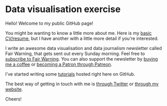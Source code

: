 # Data visualisation exercise

Hello! Welcome to my public GitHub page!

You might be wanting to know a little more about me. Here is my [basic CV/resume](https://sophiewarnes.github.io/CV/warnes-cv.html "Sophie Warnes' CV"), but I have another with a little more detail if you're interested.

I write an awesome data visualisation and data journalism newsletter called Fair Warning, that gets sent out every Sunday morning. Feel free to [subscribe to Fair Warning](https://www.getrevue.co/profile/FairWarning). You can also support the newsletter by [buying me a coffee](https://ko-fi.com/A101LKE "Buy Soph a coffee") or [becoming a Patron through Patreon](https://www.patreon.com/fairwarning "Become a Fair Warning Patron").

I've started writing some [tutorials](https://sophiewarnes.github.io/Training "Soph's Training Tutorials") hosted right here on GitHub.

The best way of getting in touch with me is [through Twitter](http://www.twitter.com/SophieWarnes "@SophieWarnes on Twitter") or [through my website](http://www.sophiewarnes.com "sophiewarnes.com").

Cheers!
